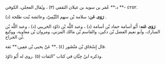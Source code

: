 ٤٢٥٢ -** د:** عُمَر بن سويد بن غيلان الثقفي (٣) ، ويُقال العجلي، الكوفي.

**رَوَى عَن:** سلامة بْن سهم التَّيْمِيّ، وعائشة بْنت طلحة (د) .

**رَوَى عَنه:** أَبُو أسامة حماد بْن أسامة (د) ، وعبد اللَّه بْن دَاوُد الخريبي (د) ، وعبد اللَّه بْن المبارك، وأبو نعيم الفضل بْن دكين، والقاسم بْن مالك المزني، ومروان بْن معاوية، ووكيع بْن الجراح.

قال إِسْحَاق بْن مَنْصُور (٤) ،** عَنْ يحيى بْن مَعِين:** ثقة.

وذكره ابنُ حِبَّان في كتاب "الثقات (٥) .روى له أَبُو دَاوُدَ.